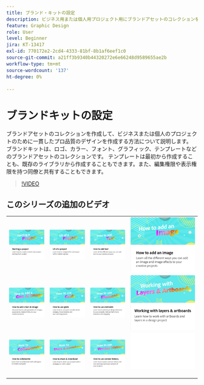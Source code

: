 ```yaml
---
title: ブランド・キットの設定
description: ビジネス用または個人用プロジェクト用にブランドアセットのコレクションを作成する方法について説明します
feature: Graphic Design
role: User
level: Beginner
jira: KT-13417
exl-id: 770172e2-2cd4-4333-81bf-8b1af6eef1c0
source-git-commit: a21ff3b9340b44320272e6e66248d9589655ae2b
workflow-type: tm+mt
source-wordcount: '137'
ht-degree: 0%

---
```


# ブランドキットの設定

ブランドアセットのコレクションを作成して、ビジネスまたは個人のプロジェクトのために一貫したプロ品質のデザインを作成する方法について説明します。 ブランドキットは、ロゴ、カラー、フォント、グラフィック、テンプレートなどのブランドアセットのコレクションです。 テンプレートは最初から作成することも、既存のライブラリから作成することもできます。また、編集権限や表示権限を持つ同僚と共有することもできます。

>[!VIDEO](https://video.tv.adobe.com/v/3420218?quality=12&learn=on&hidetitle=true)

## このシリーズの追加のビデオ

<table style="table-layout:fixed">
<tr>
  <td>
      <a href="new-project.md">
         <img alt="プロジェクトの開始" src="assets/starting-a-project.png" />
      </a>
  </td>
   <td>
      <a href="workspace.md">
         <img alt="プロジェクトのUX" src="assets/workspace.png" />
      </a>
  </td>
  <td>
      <a href="text-effects.md">
         <img alt="テキストの追加方法" src="assets/text-effects.png" />
      </a>
  </td>
 <td>
      <a href="image-effects.md">
         <img alt="画像の追加方法" src="assets/image-effects.png" />
      </a>
  </td>
</tr>
<tr>
   <td>
      <a href="add-gen-ai-image.md">
         <img alt="Gen AI画像の追加方法" src="assets/gen-ai-image.png" />
      </a>
  </td>
   <td>
      <a href="grids.md">
         <img alt="グリッドの使用方法" src="assets/grids.png" />
      </a>
  </td>
   <td>
         <a href="add-design-assets.md">
            <img alt="エレメントの使用方法" src="assets/design-assets.png" />
         </a>
   </td>
   <td>
         <a href="layers.md">
            <img alt="レイヤーとアートボードの操作" src="assets/layers.png" />
         </a>
   </td>
</tr>
<tr>
    <td>
   <a href="collaborate.md">
      <img alt="共同作業の方法" src="assets/collaborate.png" />
   </a>
   </td>
   <td>
   <a href="share.md">
      <img alt="共有とダウンロードの方法" src="assets/share.png" />
   </a>
   </td>
   <td>
   <a href="version-history.md">
      <img alt="バージョン履歴の使用方法" src="assets/version-history.png" />
   </a>
   </td>
   <td>
      <img alt="スペーサー" src="../assets/Whitespacer.png" />
      <div>
      <br>
   </td>
</tr>
</table>
